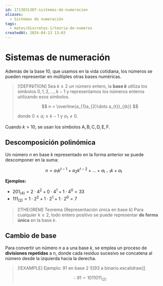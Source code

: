 ```yaml
---
id: 1713031387-sistemas-de-numeracion
aliases:
  - Sistemas de numeración
tags:
  - mates/discretas-1/teoria-de-numeros
createdAt: 2024-04-13 13:03
---
```


# Sistemas de numeración

Además de la base 10, que usamos en la vida cotidiana, los números se pueden representar en múltiples otras bases numéricas.

> [!DEFINITION]
> Sea $k \geq 2$ un número entero, la **base $k$** utiliza los símbolos $0,1,2,\dots, k-1$ y representamos los números enteros utilizando esos símbolos.
> 
> $$
> n = \overline{a_{1}a_{2}\dots a_{t}}_{(k)}
> $$
> 
> donde $0 \leq a_{i} \leq k - 1$ y $a_{1} \neq 0$.

Cuando $k > 10$, se usan los símbolos $\text{A},\text{B},\text{C},\text{D},\text{E},\text{F}$.

## Descomposición polinómica

Un número $n$ en base $k$ representado en la forma anterior se puede descomponer en la suma:

$$
n = a_{1}k^{t-1} + a_{2}k^{t-2} + \ldots + a_{t-1}k + a_t
$$

**Ejemplos:**

- $201_{(4)} = 2 \cdot 4^{2} + 0 \cdot 4^{1} + 1 \cdot 4^{0} = 33$
- $111_{(2)} = 1 \cdot 2^{2} + 1 \cdot 2^{1} + 1 \cdot 2^{0} = 7$

> [!THEOREM] Teorema (Representación única en base $k$)
> Para cualquier $k \geq 2$, todo entero positivo se puede representar **de forma única** en la base $k$.

## Cambio de base

Para convertir un número $n$ a a una base $k$, se emplea un proceso de **divisiones repetidas** a $n$, donde cada residuo sucesivo se concatena al número desde la izquierda hacia la derecha.

> [!EXAMPLE] Ejemplo: 91 en base 2
> ![[93 a binario.excalidraw]]
> 
> $$
> \therefore 91 = 1011011_{(2)}
> $$
